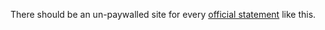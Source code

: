 There should be an un-paywalled site for every <a href="https://www.nytimes.com/interactive/2019/11/20/us/politics/gordon-sondland-opening-statement-ukraine.html">official statement</a> like this. 
